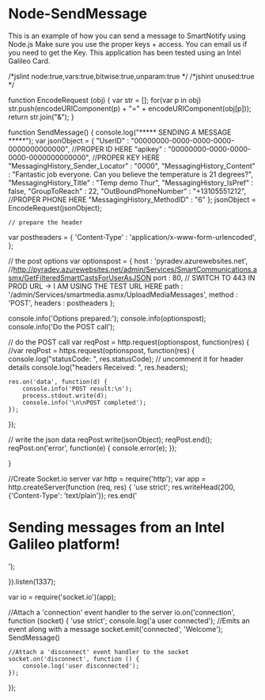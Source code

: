 # Node-SendMessage
This is an example of how you can send a message to SmartNotify using Node.js  Make sure you use the proper keys + access.  You can email us if you need to get the Key.  This application has been tested using an Intel Galileo Card.

/*jslint node:true,vars:true,bitwise:true,unparam:true */
/*jshint unused:true */

function EncodeRequest (obj) {
                var str = [];
                for(var p in obj)
                str.push(encodeURIComponent(p) + "=" + encodeURIComponent(obj[p]));
                return str.join("&");
            }

function SendMessage() {
console.log("***** SENDING A MESSAGE *****");
var  jsonObject = {
    "UserID" : "00000000-0000-0000-0000-0000000000000",  //PROPER ID HERE
    "apikey" : "00000000-0000-0000-0000-0000000000000", //PROPER KEY HERE
    "MessagingHistory_Sender_Locator" : "0000",
    "MessagingHistory_Content" : "Fantastic job everyone. Can you believe the temperature is 21 degrees?",
    "MessagingHistory_Title" : "Temp demo Thur",
    "MessagingHistory_IsPref" : false,
    "GroupToReach" : 22,
    "OutBoundPhoneNumber" : "+13105551212",  //PROPER PHONE HERE
    "MessagingHistory_MethodID" : "6"
}; 
    jsonObject = EncodeRequest(jsonObject);
 
    // prepare the header
var postheaders = {
'Content-Type' : 'application/x-www-form-urlencoded',
};

// the post options
var optionspost = {
    host : 'pyradev.azurewebsites.net',   //http://pyradev.azurewebsites.net/admin/Services/SmartCommunications.asmx/GetFilteredSmartCastsForUserAsJSON
    port : 80,  // SWITCH TO 443 IN PROD URL → I AM USING THE TEST URL HERE
    path : '/admin/Services/smartmedia.asmx/UploadMediaMessages',
    method : 'POST',
    headers : postheaders
};
 
console.info('Options prepared:');
console.info(optionspost);
console.info('Do the POST call');
 
// do the POST call
var reqPost = http.request(optionspost, function(res) {
//var reqPost = https.request(optionspost, function(res) {
    console.log("statusCode: ", res.statusCode);
    // uncomment it for header details
  console.log("headers Received: ", res.headers);
 
    res.on('data', function(d) {
        console.info('POST result:\n');
        process.stdout.write(d);
        console.info('\n\nPOST completed');
    });
});
 
// write the json data
reqPost.write(jsonObject);
reqPost.end();
reqPost.on('error', function(e) {
    console.error(e);
});
    
}

//Create Socket.io server
var http = require('http');
var app = http.createServer(function (req, res) {
    'use strict';
    res.writeHead(200, {'Content-Type': 'text/plain'});
    res.end('<h1>Sending messages from an Intel Galileo platform!</h1>');
    
}).listen(1337);

var io = require('socket.io')(app);

//Attach a 'connection' event handler to the server
io.on('connection', function (socket) {
    'use strict';
    console.log('a user connected');
    //Emits an event along with a message
    socket.emit('connected', 'Welcome');
    SendMessage()

    //Attach a 'disconnect' event handler to the socket
    socket.on('disconnect', function () {
        console.log('user disconnected');
    });
});



